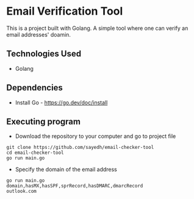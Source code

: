 # Email Verification Tool
This is a project built with Golang. A simple tool where one can verify an email addresses' doamin.


## Technologies Used
* Golang

## Dependencies
* Install Go - https://go.dev/doc/install

## Executing program
* Download the repository to your computer and go to project file
```
git clone https://github.com/sayedh/email-checker-tool
cd email-checker-tool
go run main.go
```

* Specify the domain of the email address
```
go run main.go
domain,hasMX,hasSPF,sprRecord,hasDMARC,dmarcRecord
outlook.com  
```
